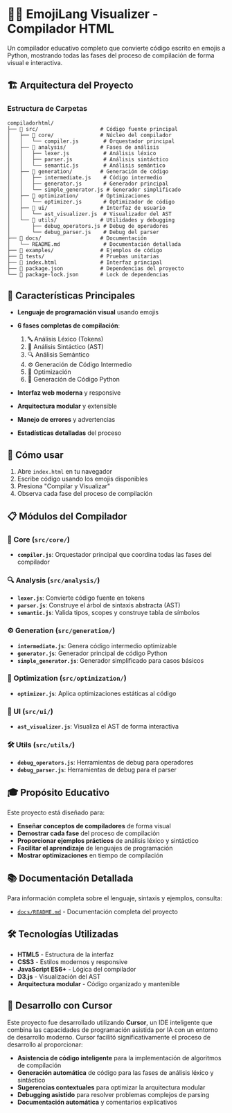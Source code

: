 # 🧑‍💻 EmojiLang Visualizer - Compilador HTML

Un compilador educativo completo que convierte código escrito en emojis a Python, mostrando todas las fases del proceso de compilación de forma visual e interactiva.

## 🏗️ Arquitectura del Proyecto

### Estructura de Carpetas

```
compiladorhtml/
├── 📁 src/                    # Código fuente principal
│   ├── 📁 core/               # Núcleo del compilador
│   │   └── compiler.js        # Orquestador principal
│   ├── 📁 analysis/           # Fases de análisis
│   │   ├── lexer.js           # Análisis léxico
│   │   ├── parser.js          # Análisis sintáctico
│   │   └── semantic.js        # Análisis semántico
│   ├── 📁 generation/         # Generación de código
│   │   ├── intermediate.js    # Código intermedio
│   │   ├── generator.js       # Generador principal
│   │   └── simple_generator.js # Generador simplificado
│   ├── 📁 optimization/       # Optimizaciones
│   │   └── optimizer.js       # Optimizador de código
│   ├── 📁 ui/                 # Interfaz de usuario
│   │   └── ast_visualizer.js  # Visualizador del AST
│   └── 📁 utils/              # Utilidades y debugging
│       ├── debug_operators.js # Debug de operadores
│       └── debug_parser.js    # Debug del parser
├── 📁 docs/                   # Documentación
│   └── README.md              # Documentación detallada
├── 📁 examples/               # Ejemplos de código
├── 📁 tests/                  # Pruebas unitarias
├── 📄 index.html              # Interfaz principal
├── 📄 package.json            # Dependencias del proyecto
└── 📄 package-lock.json       # Lock de dependencias
```

## 🎯 Características Principales

- **Lenguaje de programación visual** usando emojis
- **6 fases completas de compilación**:
  1. 🔤 Análisis Léxico (Tokens)
  2. 🌳 Análisis Sintáctico (AST)
  3. 🔍 Análisis Semántico
  4. ⚙️ Generación de Código Intermedio
  5. 🚀 Optimización
  6. 🐍 Generación de Código Python

- **Interfaz web moderna** y responsive
- **Arquitectura modular** y extensible
- **Manejo de errores** y advertencias
- **Estadísticas detalladas** del proceso

## 🚀 Cómo usar

1. Abre `index.html` en tu navegador
2. Escribe código usando los emojis disponibles
3. Presiona "Compilar y Visualizar"
4. Observa cada fase del proceso de compilación

## 📋 Módulos del Compilador

### 🔧 Core (`src/core/`)
- **`compiler.js`**: Orquestador principal que coordina todas las fases del compilador

### 🔍 Analysis (`src/analysis/`)
- **`lexer.js`**: Convierte código fuente en tokens
- **`parser.js`**: Construye el árbol de sintaxis abstracta (AST)
- **`semantic.js`**: Valida tipos, scopes y construye tabla de símbolos

### ⚙️ Generation (`src/generation/`)
- **`intermediate.js`**: Genera código intermedio optimizable
- **`generator.js`**: Generador principal de código Python
- **`simple_generator.js`**: Generador simplificado para casos básicos

### 🚀 Optimization (`src/optimization/`)
- **`optimizer.js`**: Aplica optimizaciones estáticas al código

### 🎨 UI (`src/ui/`)
- **`ast_visualizer.js`**: Visualiza el AST de forma interactiva

### 🛠️ Utils (`src/utils/`)
- **`debug_operators.js`**: Herramientas de debug para operadores
- **`debug_parser.js`**: Herramientas de debug para el parser

## 🎓 Propósito Educativo

Este proyecto está diseñado para:

- **Enseñar conceptos de compiladores** de forma visual
- **Demostrar cada fase** del proceso de compilación
- **Proporcionar ejemplos prácticos** de análisis léxico y sintáctico
- **Facilitar el aprendizaje** de lenguajes de programación
- **Mostrar optimizaciones** en tiempo de compilación

## 📚 Documentación Detallada

Para información completa sobre el lenguaje, sintaxis y ejemplos, consulta:
- [`docs/README.md`](docs/README.md) - Documentación completa del proyecto

## 🛠️ Tecnologías Utilizadas

- **HTML5** - Estructura de la interfaz
- **CSS3** - Estilos modernos y responsive
- **JavaScript ES6+** - Lógica del compilador
- **D3.js** - Visualización del AST
- **Arquitectura modular** - Código organizado y mantenible

## 🤖 Desarrollo con Cursor

Este proyecto fue desarrollado utilizando **Cursor**, un IDE inteligente que combina las capacidades de programación asistida por IA con un entorno de desarrollo moderno. Cursor facilitó significativamente el proceso de desarrollo al proporcionar:

- **Asistencia de código inteligente** para la implementación de algoritmos de compilación
- **Generación automática** de código para las fases de análisis léxico y sintáctico
- **Sugerencias contextuales** para optimizar la arquitectura modular
- **Debugging asistido** para resolver problemas complejos de parsing
- **Documentación automática** y comentarios explicativos

